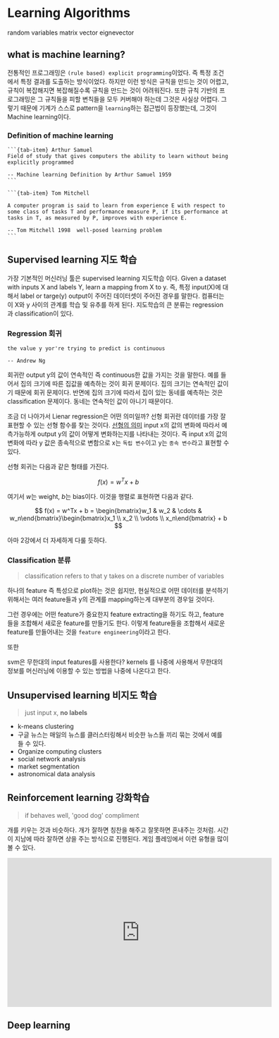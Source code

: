 # Learning Algorithms

random variables
matrix vector eignevector

## what is machine learning?

전통적인 프로그래밍은 `(rule based) explicit programming`이었다. 즉 특정 조건에서 특정 결과를 도출하는 방식이었다. 하지만 이런 방식은 규칙을 만드는 것이 어렵고, 규칙이 복잡해지면 복잡해질수록 규칙을 만드는 것이 어려워진다. 또한 규칙 기반의 프로그래밍은 그 규칙들을 피할 변칙들을 모두 커버해야 하는데 그것은 사실상 어렵다. 그렇기 때문에 기계가 스스로 pattern을 `learning`하는 접근법이 등장했는데, 그것이 Machine learning이다.

### Definition of machine learning

````{tab-set}
```{tab-item} Arthur Samuel
Field of study that gives computers the ability to learn without being explicitly programmed

-- Machine learning Definition by Arthur Samuel 1959
```

```{tab-item} Tom Mitchell

A computer program is said to learn from experience E with respect to some class of tasks T and performance measure P, if its performance at tasks in T, as measured by P, improves with experience E.

-- Tom Mitchell 1998  well-posed learning problem
```
````

## Supervised learning 지도 학습

가장 기본적인 머신러닝 툴은 supervised learning 지도학습 이다. Given a dataset with inputs X and labels Y, learn a mapping from X to y. 즉, 특정 input(X)에 대해서 label or targe(y) output이 주어진 데이터셋이 주어진 경우를 말한다. 컴퓨터는 이 X와 y 사이의 관계를 학습 및 유추를 하게 된다. 지도학습의 큰 분류는 regression 과 classification이 있다.

### Regression 회귀

```{epigraph}
the value y yor're trying to predict is continuous

-- Andrew Ng
```

회귀란 output y의 값이 연속적인 즉 continuous한 값을 가지는 것을 말한다. 예를 들어서 집의 크기에 따른 집값을 예측하는 것이 회귀 문제이다. 집의 크기는 연속적인 값이기 때문에 회귀 문제이다. 반면에 집의 크기에 따라서 집이 있는 동네를 예측하는 것은 classification 문제이다. 동네는 연속적인 값이 아니기 때문이다.

조금 더 나아가서 Lienar regression은 어떤 의미일까? 선형 회귀란 데이터를 가장 잘 표현할 수 있는 선형 함수를 찾는 것이다. [선형의 의미](linearity.md) input x의 값의 변화에 따라서 예측가능하게 output y의 값이 어떻게 변화하는지를 나타내는 것이다. 즉 input x의 값의 변화에 따라 y 값은 종속적으로 변함으로 x는 `독립 변수`이고 y는 `종속 변수`라고 표현할 수 있다.

선형 회귀는 다음과 같은 형태를 가진다.

$$
f(x) = w^Tx + b
$$

여기서 $w$는 weight, $b$는 bias이다. 이것을 행렬로 표현하면 다음과 같다.

$$
f(x) = w^Tx + b = \begin{bmatrix}w_1 & w_2 & \cdots & w_n\end{bmatrix}\begin{bmatrix}x_1 \\ x_2 \\ \vdots \\ x_n\end{bmatrix} + b
$$

아마 2강에서 더 자세하게 다룰 듯하다.

### Classification 분류

> classification refers to that y takes on a discrete number of variables

하나의 feature 즉 특성으로 plot하는 것은 쉽지만, 현실적으로 어떤 데이터를 분석하기 위해서는 여러 feature들과 y의 관계를 mapping하는게 대부분의 경우일 것이다.

그런 경우에는 어떤 feature가 중요한지 feature extracting을 하기도 하고, feature들을 조합해서 새로운 feature를 만들기도 한다. 이렇게 feature들을 조합해서 새로운 feature를 만들어내는 것을 `feature engineering`이라고 한다.

또한

svm은 무한대의 input features를 사용한다?  kernels 를 나중에 사용해서 무한대의 정보를 머신러닝에 이용할 수 있는 방법을 나중에 나온다고 한다.

## Unsupervised learning 비지도 학습

> just input x, **no labels**

- k-means clustering
- 구글 뉴스는 매일의 뉴스를 클러스터링해서 비슷한 뉴스들 끼리 묶는 것에서 예를 들 수 있다.
- Organize computing clusters
- social network analysis
- market segmentation
- astronomical data analysis

## Reinforcement learning 강화학습

> if behaves well, 'good dog' compliment

개를 키우는 것과 비슷하다. 개가 잘하면 칭찬을 해주고 잘못하면 혼내주는 것처럼. 시간이 지남에 따라 잘하면 상을 주는 방식으로 진행된다. 게임 플레잉에서 이런 유형을 많이 볼 수 있다.

<iframe width="600" height="338" src="https://www.youtube.com/embed/xAXvfVTgqr0" title="Learning to Walk in the Real World in 1 Hour (No Simulator)" frameborder="0" allow="accelerometer; autoplay; clipboard-write; encrypted-media; gyroscope; picture-in-picture; web-share" allowfullscreen></iframe>

## Deep learning
